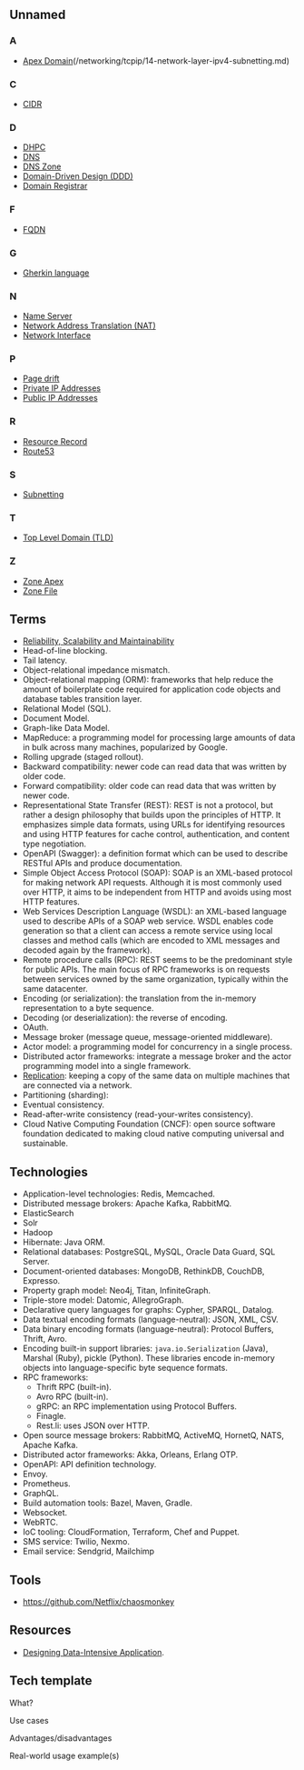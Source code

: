 ## Unnamed

### A
- [Apex Domain]()(/networking/tcpip/14-network-layer-ipv4-subnetting.md)

### C
- [CIDR](/networking/tcpip/14-network-layer-ipv4-subnetting.md)

### D

- [DHPC](/networking/tcpip/20-protocols-for-the-network.md)
- [DNS](/networking/tcpip//20-protocols-for-the-network.md)
- [DNS Zone](/networking/tcpip//20-protocols-for-the-network.md)
- [Domain-Driven Design (DDD)](/software-design/domain-driven-design/README.md)
- [Domain Registrar](/networking/tcpip//20-protocols-for-the-network.md)

### F
- [FQDN](/networking/tcpip/20-protocols-for-the-network.md)

### G
- [Gherkin language]()

### N
- [Name Server](/networking/tcpip//20-protocols-for-the-network.md)
- [Network Address Translation (NAT)](/networking/http/11-client-identification-and-cookies.md)
- [Network Interface](/networking/tcpip/08-physical-layer-copper-media-and-ethernet-cable.md)

### P
- [Page drift](/system-design/api.md#page-drift-problem)
- [Private IP Addresses](/networking/tcpip/14-network-layer-ipv4-subnetting.md)
- [Public IP Addresses](/networking/tcpip/14-network-layer-ipv4-subnetting.md)

### R
- [Resource Record](/networking/tcpip/14-network-layer-ipv4-subnetting.md)
- [Route53](/cloud/aws/route-53.md)

### S
- [Subnetting](/networking/tcpip/14-network-layer-ipv4-subnetting.md)

### T
- [Top Level Domain (TLD)](/networking/tcpip//20-protocols-for-the-network.md)

### Z
- [Zone Apex](/networking/tcpip//20-protocols-for-the-network.md#apex-domain-zone-apex)
- [Zone File](/networking/tcpip//20-protocols-for-the-network.md)


## Terms
- [Reliability, Scalability and Maintainability](./Chapter%201%3A%20Reliable%2C%20Scalable%2C%20and%20Maintainable%20Applications.md)
- Head-of-line blocking.
- Tail latency.
- Object-relational impedance mismatch.
- Object-relational mapping (ORM): frameworks that help reduce the amount of boilerplate code required for application code objects and database tables transition layer.
- Relational Model (SQL).
- Document Model.
- Graph-like Data Model.
- MapReduce: a programming model for processing large amounts of data in bulk across many machines, popularized by Google.
- Rolling upgrade (staged rollout).
- Backward compatibility: newer code can read data that was written by older code.
- Forward compatibility: older code can read data that was written by newer code.
- Representational State Transfer (REST): REST is not a protocol, but rather a design philosophy that builds upon the principles of HTTP. It emphasizes simple data formats, using URLs for identifying resources and using HTTP features for cache control, authentication, and content type negotiation.
- OpenAPI (Swagger): a definition format which can be used to describe RESTful APIs and produce documentation.
- Simple Object Access Protocol (SOAP): SOAP is an XML-based protocol for making network API requests. Although it is most commonly used over HTTP, it aims to be independent from HTTP and avoids using most HTTP features.
- Web Services Description Language (WSDL): an XML-based language used to describe APIs of a SOAP web service. WSDL enables code generation so that a client can access a remote service using local classes and method calls (which are encoded to XML messages and decoded again by the framework).
- Remote procedure calls (RPC): REST seems to be the predominant style for public APIs. The main focus of RPC frameworks is on requests between services owned by the same organization, typically within the same datacenter.
- Encoding (or serialization): the translation from the in-memory representation to a byte sequence.
- Decoding (or deserialization): the reverse of encoding.
- OAuth.
- Message broker (message queue, message-oriented middleware).
- Actor model: a programming model for concurrency in a single process.
- Distributed actor frameworks: integrate a message broker and the actor programming model into a single framework.
- [Replication](./replication.md): keeping a copy of the same data on multiple machines that are connected via a network.
- Partitioning (sharding):
- Eventual consistency.
- Read-after-write consistency (read-your-writes consistency).
- Cloud Native Computing Foundation (CNCF): open source software foundation dedicated to making cloud native computing universal and sustainable.

## Technologies
- Application-level technologies: Redis, Memcached.
- Distributed message brokers: Apache Kafka, RabbitMQ.
- ElasticSearch
- Solr
- Hadoop
- Hibernate: Java ORM.
- Relational databases: PostgreSQL, MySQL, Oracle Data Guard, SQL Server.
- Document-oriented databases: MongoDB, RethinkDB, CouchDB, Expresso.
- Property graph model: Neo4j, Titan, InfiniteGraph.
- Triple-store model: Datomic, AllegroGraph.
- Declarative query languages for graphs: Cypher, SPARQL, Datalog.
- Data textual encoding formats (language-neutral): JSON, XML, CSV.
- Data binary encoding formats (language-neutral): Protocol Buffers, Thrift, Avro.
- Encoding built-in support libraries: `java.io.Serialization` (Java), Marshal (Ruby), pickle (Python). These libraries encode in-memory objects into language-specific byte sequence formats.
- RPC frameworks:
  - Thrift RPC (built-in).
  - Avro RPC (built-in).
  - gRPC: an RPC implementation using Protocol Buffers.
  - Finagle.
  - Rest.li: uses JSON over HTTP.
- Open source message brokers: RabbitMQ, ActiveMQ, HornetQ, NATS, Apache Kafka.
- Distributed actor frameworks: Akka, Orleans, Erlang OTP.
- OpenAPI: API definition technology.
- Envoy.
- Prometheus.
- GraphQL.
- Build automation tools: Bazel, Maven, Gradle.
- Websocket.
- WebRTC.
- IoC tooling: CloudFormation, Terraform, Chef and Puppet.
- SMS service: Twilio, Nexmo.
- Email service: Sendgrid, Mailchimp

## Tools
- https://github.com/Netflix/chaosmonkey

## Resources
- [Designing Data-Intensive Application](https://www.amazon.com/Designing-Data-Intensive-Applications-Reliable-Maintainable/dp/1449373321).

## Tech template

What?

Use cases

Advantages/disadvantages

Real-world usage example(s)